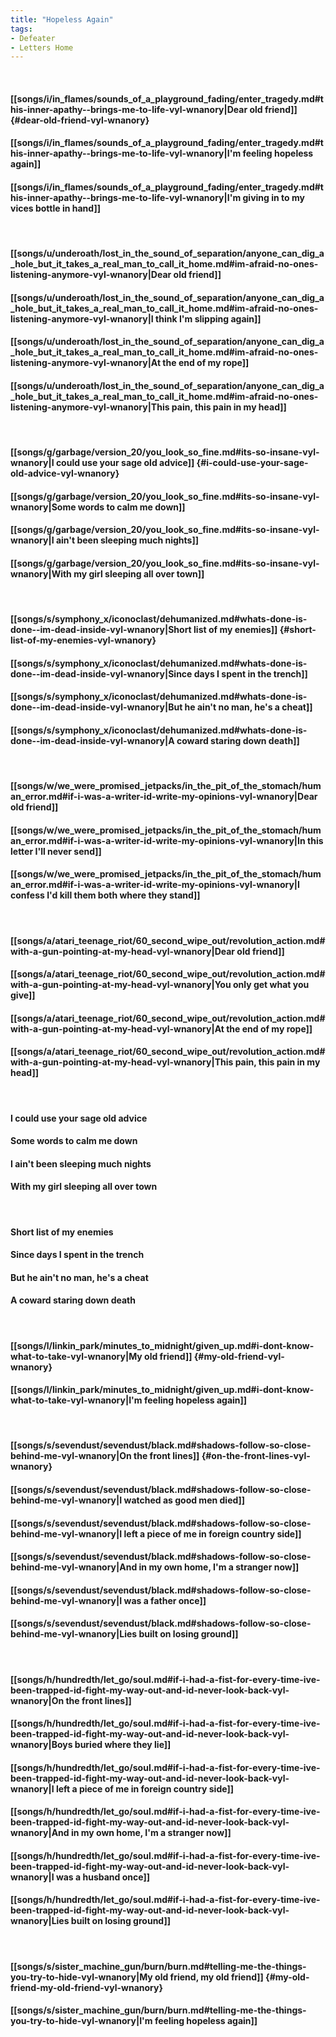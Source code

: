 ```yaml
---
title: "Hopeless Again"
tags:
- Defeater
- Letters Home
---
```

&nbsp;
#### [[songs/i/in_flames/sounds_of_a_playground_fading/enter_tragedy.md#this-inner-apathy--brings-me-to-life-vyl-wnanory|Dear old friend]] {#dear-old-friend-vyl-wnanory}
#### [[songs/i/in_flames/sounds_of_a_playground_fading/enter_tragedy.md#this-inner-apathy--brings-me-to-life-vyl-wnanory|I'm feeling hopeless again]]
#### [[songs/i/in_flames/sounds_of_a_playground_fading/enter_tragedy.md#this-inner-apathy--brings-me-to-life-vyl-wnanory|I'm giving in to my vices bottle in hand]]
&nbsp;
#### [[songs/u/underoath/lost_in_the_sound_of_separation/anyone_can_dig_a_hole_but_it_takes_a_real_man_to_call_it_home.md#im-afraid-no-ones-listening-anymore-vyl-wnanory|Dear old friend]]
#### [[songs/u/underoath/lost_in_the_sound_of_separation/anyone_can_dig_a_hole_but_it_takes_a_real_man_to_call_it_home.md#im-afraid-no-ones-listening-anymore-vyl-wnanory|I think I'm slipping again]]
#### [[songs/u/underoath/lost_in_the_sound_of_separation/anyone_can_dig_a_hole_but_it_takes_a_real_man_to_call_it_home.md#im-afraid-no-ones-listening-anymore-vyl-wnanory|At the end of my rope]]
#### [[songs/u/underoath/lost_in_the_sound_of_separation/anyone_can_dig_a_hole_but_it_takes_a_real_man_to_call_it_home.md#im-afraid-no-ones-listening-anymore-vyl-wnanory|This pain, this pain in my head]]
&nbsp;
#### [[songs/g/garbage/version_20/you_look_so_fine.md#its-so-insane-vyl-wnanory|I could use your sage old advice]] {#i-could-use-your-sage-old-advice-vyl-wnanory}
#### [[songs/g/garbage/version_20/you_look_so_fine.md#its-so-insane-vyl-wnanory|Some words to calm me down]]
#### [[songs/g/garbage/version_20/you_look_so_fine.md#its-so-insane-vyl-wnanory|I ain't been sleeping much nights]]
#### [[songs/g/garbage/version_20/you_look_so_fine.md#its-so-insane-vyl-wnanory|With my girl sleeping all over town]]
&nbsp;
#### [[songs/s/symphony_x/iconoclast/dehumanized.md#whats-done-is-done--im-dead-inside-vyl-wnanory|Short list of my enemies]] {#short-list-of-my-enemies-vyl-wnanory}
#### [[songs/s/symphony_x/iconoclast/dehumanized.md#whats-done-is-done--im-dead-inside-vyl-wnanory|Since days I spent in the trench]]
#### [[songs/s/symphony_x/iconoclast/dehumanized.md#whats-done-is-done--im-dead-inside-vyl-wnanory|But he ain't no man, he's a cheat]]
#### [[songs/s/symphony_x/iconoclast/dehumanized.md#whats-done-is-done--im-dead-inside-vyl-wnanory|A coward staring down death]]
&nbsp;
#### [[songs/w/we_were_promised_jetpacks/in_the_pit_of_the_stomach/human_error.md#if-i-was-a-writer-id-write-my-opinions-vyl-wnanory|Dear old friend]]
#### [[songs/w/we_were_promised_jetpacks/in_the_pit_of_the_stomach/human_error.md#if-i-was-a-writer-id-write-my-opinions-vyl-wnanory|In this letter I'll never send]]
#### [[songs/w/we_were_promised_jetpacks/in_the_pit_of_the_stomach/human_error.md#if-i-was-a-writer-id-write-my-opinions-vyl-wnanory|I confess I'd kill them both where they stand]]
&nbsp;
#### [[songs/a/atari_teenage_riot/60_second_wipe_out/revolution_action.md#with-a-gun-pointing-at-my-head-vyl-wnanory|Dear old friend]]
#### [[songs/a/atari_teenage_riot/60_second_wipe_out/revolution_action.md#with-a-gun-pointing-at-my-head-vyl-wnanory|You only get what you give]]
#### [[songs/a/atari_teenage_riot/60_second_wipe_out/revolution_action.md#with-a-gun-pointing-at-my-head-vyl-wnanory|At the end of my rope]]
#### [[songs/a/atari_teenage_riot/60_second_wipe_out/revolution_action.md#with-a-gun-pointing-at-my-head-vyl-wnanory|This pain, this pain in my head]]
&nbsp;
#### I could use your sage old advice
#### Some words to calm me down
#### I ain't been sleeping much nights
#### With my girl sleeping all over town
&nbsp;
#### Short list of my enemies
#### Since days I spent in the trench
#### But he ain't no man, he's a cheat
#### A coward staring down death
&nbsp;
#### [[songs/l/linkin_park/minutes_to_midnight/given_up.md#i-dont-know-what-to-take-vyl-wnanory|My old friend]] {#my-old-friend-vyl-wnanory}
#### [[songs/l/linkin_park/minutes_to_midnight/given_up.md#i-dont-know-what-to-take-vyl-wnanory|I'm feeling hopeless again]]
&nbsp;
#### [[songs/s/sevendust/sevendust/black.md#shadows-follow-so-close-behind-me-vyl-wnanory|On the front lines]] {#on-the-front-lines-vyl-wnanory}
#### [[songs/s/sevendust/sevendust/black.md#shadows-follow-so-close-behind-me-vyl-wnanory|I watched as good men died]]
#### [[songs/s/sevendust/sevendust/black.md#shadows-follow-so-close-behind-me-vyl-wnanory|I left a piece of me in foreign country side]]
#### [[songs/s/sevendust/sevendust/black.md#shadows-follow-so-close-behind-me-vyl-wnanory|And in my own home, I'm a stranger now]]
#### [[songs/s/sevendust/sevendust/black.md#shadows-follow-so-close-behind-me-vyl-wnanory|I was a father once]]
#### [[songs/s/sevendust/sevendust/black.md#shadows-follow-so-close-behind-me-vyl-wnanory|Lies built on losing ground]]
&nbsp;
#### [[songs/h/hundredth/let_go/soul.md#if-i-had-a-fist-for-every-time-ive-been-trapped-id-fight-my-way-out-and-id-never-look-back-vyl-wnanory|On the front lines]]
#### [[songs/h/hundredth/let_go/soul.md#if-i-had-a-fist-for-every-time-ive-been-trapped-id-fight-my-way-out-and-id-never-look-back-vyl-wnanory|Boys buried where they lie]]
#### [[songs/h/hundredth/let_go/soul.md#if-i-had-a-fist-for-every-time-ive-been-trapped-id-fight-my-way-out-and-id-never-look-back-vyl-wnanory|I left a piece of me in foreign country side]]
#### [[songs/h/hundredth/let_go/soul.md#if-i-had-a-fist-for-every-time-ive-been-trapped-id-fight-my-way-out-and-id-never-look-back-vyl-wnanory|And in my own home, I'm a stranger now]]
#### [[songs/h/hundredth/let_go/soul.md#if-i-had-a-fist-for-every-time-ive-been-trapped-id-fight-my-way-out-and-id-never-look-back-vyl-wnanory|I was a husband once]]
#### [[songs/h/hundredth/let_go/soul.md#if-i-had-a-fist-for-every-time-ive-been-trapped-id-fight-my-way-out-and-id-never-look-back-vyl-wnanory|Lies built on losing ground]]
&nbsp;
#### [[songs/s/sister_machine_gun/burn/burn.md#telling-me-the-things-you-try-to-hide-vyl-wnanory|My old friend, my old friend]] {#my-old-friend-my-old-friend-vyl-wnanory}
#### [[songs/s/sister_machine_gun/burn/burn.md#telling-me-the-things-you-try-to-hide-vyl-wnanory|I'm feeling hopeless again]]
